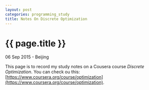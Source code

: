 ```yaml
---
layout: post
categories: programming_study
title: Notes On Discrete Optimization
---
```


{{ page.title }}
================

<p class="meta">06 Sep 2015 - Beijing</p>

This page is to record my study notes on a Cousera course *Discrete Optimization*. You can check ou this: [https://www.coursera.org/course/optimization](https://www.coursera.org/course/optimization).
